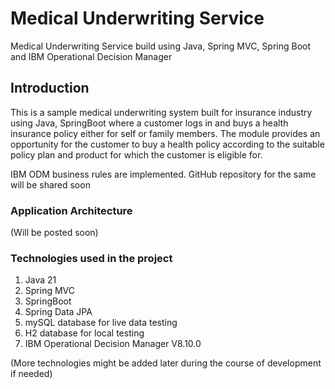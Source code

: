 # Medical Underwriting Service

Medical Underwriting Service build using Java, Spring MVC, Spring Boot and IBM Operational Decision Manager

## Introduction

This is a sample medical underwriting system built for insurance industry using Java, SpringBoot where a customer logs in and buys a health insurance policy either for self or family members. The module provides an opportunity for the customer to buy a health policy according to the suitable policy plan and product for which the customer is eligible for.

IBM ODM business rules are implemented. GitHub repository for the same will be shared soon

### Application Architecture

(Will be posted soon)

### Technologies used in the project 

1. Java 21
2. Spring MVC
3. SpringBoot
4. Spring Data JPA
5. mySQL database for live data testing
6. H2 database for local testing
7. IBM Operational Decision Manager V8.10.0

(More technologies might be added later during the course of development if needed)